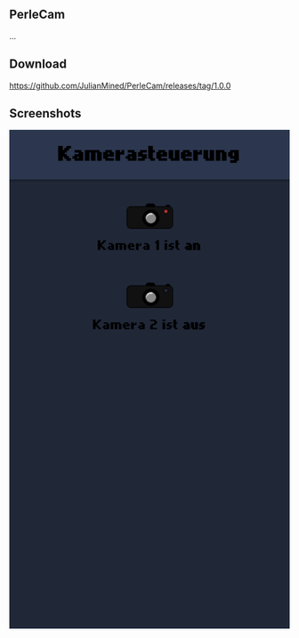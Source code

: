 ## PerleCam ##
...

## Download ##
https://github.com/JulianMined/PerleCam/releases/tag/1.0.0

## Screenshots ##
![alt text](https://raw.githubusercontent.com/JulianMined/PerleCam/master/screenshots/1.png)

